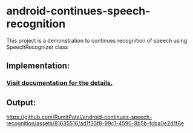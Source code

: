 # android-continues-speech-recognition
This project is a demonstration to continues recognition of speech using SpeechRecognizer class

## Implementation:
### [Visit documentation for the details.](https://medium.com/@rumit.patel5/continuous-speech-recognition-on-android-f7c640a3e57b)

## Output:
https://github.com/RumitPatel/android-continues-speech-recognition/assets/81635516/ad1f35f8-99c1-4590-8b5b-fcba0e2d1f8e

